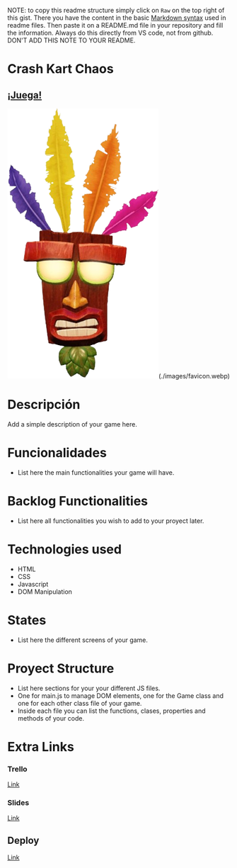 NOTE: to copy this readme structure simply click on `Raw` on the top right of this gist. There you have the content in the basic [Markdown syntax](https://www.markdownguide.org/basic-syntax/) used in readme files. Then paste it on a README.md file in your repository and fill the information. Always do this directly from VS code, not from github. DON'T ADD THIS NOTE TO YOUR README.

# Crash Kart Chaos

## [¡Juega!](https://loret0g.github.io/crash-kart-chaos/)

![Game Logo](./images/extra.png)(./images/favicon.webp)


# Descripción

Add a simple description of your game here.


# Funcionalidades

- List here the main functionalities your game will have.

# Backlog Functionalities

- List here all functionalities you wish to add to your proyect later.

# Technologies used

- HTML
- CSS
- Javascript
- DOM Manipulation

# States

- List here the different screens of your game.

# Proyect Structure

- List here sections for your your different JS files.
- One for main.js to manage DOM elements, one for the Game class and one for each other class file of your game.
- Inside each file you can list the functions, clases, properties and methods of your code.


# Extra Links 

### Trello
[Link](www.your-trello-url-here.com)

### Slides
[Link](www.your-slides-url-here.com)

## Deploy
[Link](www.your-deploy-url-here.com)